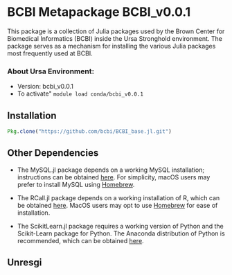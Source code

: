 # BCBI Metapackage BCBI_v0.0.1
This package is a collection of Julia packages used by the Brown Center for Biomedical Informatics (BCBI) inside the Ursa Stronghold environment. The package serves as a mechanism for installing the various Julia packages most frequently used at BCBI.

### About Ursa Environment:
* Version: bcbi_v0.0.1
* To activate" `module load conda/bcbi_v0.0.1`

## Installation
```julia
Pkg.clone("https://github.com/bcbi/BCBI_base.jl.git")
```

## Other Dependencies
* The MySQL.jl package depends on a working MySQL installation; instructions can be obtained [here](https://dev.mysql.com/doc/refman/5.7/en/installing.html). For simplicity, macOS users may prefer to install MySQL using [Homebrew](https://brew.sh/).

* The RCall.jl package depends on a working installation of R, which can be obtained [here](https://www.r-project.org/). MacOS users may opt to use [Homebrew](https://brew.sh/) for ease of installation.

* The ScikitLearn.jl package requires a working version of Python and the Scikit-Learn package for Python. The Anaconda distribution of Python is recommended, which can be obtained [here](https://www.continuum.io/downloads).

## Unresgi
